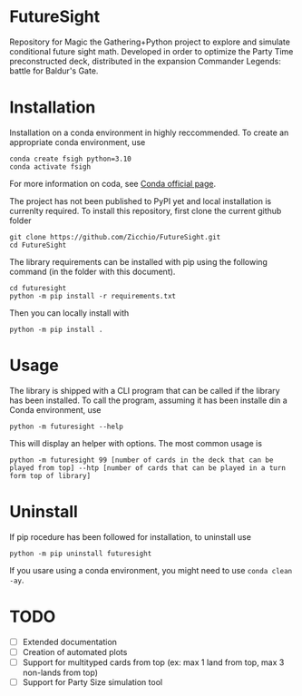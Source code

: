 # FutureSight

Repository for Magic the Gathering+Python project to explore and simulate conditional future sight math. Developed in order to optimize the Party Time preconstructed deck, distributed in the expansion Commander Legends: battle for Baldur's Gate.


# Installation

Installation on a conda environment in highly reccommended. To create an appropriate conda environment, use

    conda create fsigh python=3.10
    conda activate fsigh

For more information on coda, see [Conda official page](https://docs.conda.io/en/latest/miniconda.html).

The project has not been published to PyPI yet and local installation is currenlty required.
To install this repository, first clone the current github folder

    git clone https://github.com/Zicchio/FutureSight.git
    cd FutureSight

The library requirements can be installed with pip using the following command (in the folder with this document).

    cd futuresight
    python -m pip install -r requirements.txt

Then you can locally install with

    python -m pip install .


# Usage

The library is shipped with a CLI program that can be called if the library has been installed. To call the program, assuming it has been installe din a Conda environment, use

    python -m futuresight --help

This will display an helper with options. The most common usage is

    python -m futuresight 99 [number of cards in the deck that can be played from top] --htp [number of cards that can be played in a turn form top of library]

# Uninstall

If pip rocedure has been followed for installation, to uninstall use

    python -m pip uninstall futuresight

If you usare using a conda environment, you might need to use `conda clean -ay`.

# TODO

- [ ] Extended documentation
- [ ] Creation of automated plots
- [ ] Support for multityped cards from top (ex: max 1 land from top, max 3 non-lands from top)
- [ ] Support for Party Size simulation tool
